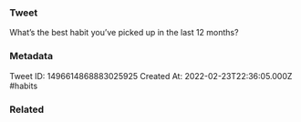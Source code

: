 ### Tweet
What’s the best habit you’ve picked up in the last 12 months?

### Metadata
Tweet ID: 1496614868883025925
Created At: 2022-02-23T22:36:05.000Z
#habits 

### Related

